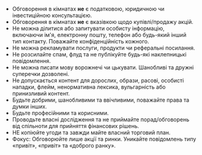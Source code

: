 - Обговорення в кімнатах **не** є податковою, юридичною чи інвестиційною консультацією.
- Обговорення в кімнатах **не** є вказівкою щодо купівлі/продажу акцій.
- Не можна ділитися або запитувати особисту інформацію, включаючи ім'я, електронну пошту, телефон або будь-який інший тип контакту. Поважайте конфіденційність кожного.
- Не можна рекламувати послуги, продукти чи реферальні посилання.
- Не розсилайте спам, флуд та не публікуйте будь-які наклепницькі повідомлення.
- Не можна писати мову ворожнечі чи цькувати. Шанобливі та дружні суперечки дозволені.
- Не допускається контент для дорослих, образи, расові, особисті нападки, флейм, ненормативна лексика, вульгарність або принизливий контент.
- Будьте добрими, шанобливими та ввічливими, поважайте права та думки інших.
- Будьте професійними та корисними.
- Проводьте власні дослідження та не приймайте порад/обговорень від спільноти для прийняття фінансових рішень.
- НЕ копіюйте угоди та завжди майте власний торговий план.
- Фокус: Обговорюйте лише акції та ринки. Уникайте повідомлень типу «привіт», «привіт» та «доброго ранку».